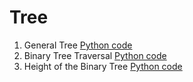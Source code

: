 # Tree


1. General Tree [Python code](https://github.com/skdehuri/DSA/blob/master/Tree/01.py)
2. Binary Tree Traversal [Python code](https://github.com/skdehuri/DSA/blob/master/Tree/02.py) 
3. Height of the Binary Tree [Python code](https://github.com/skdehuri/DSA/blob/master/Tree/03.py)